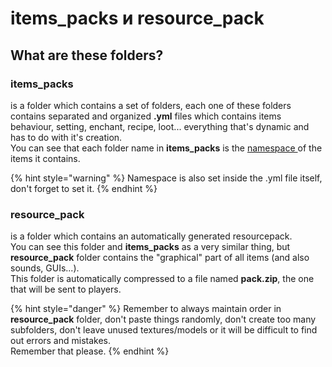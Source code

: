 # items\_packs и resource\_pack

## What are these folders?

### items\_packs

is a folder which contains a set of folders, each one of these folders contains separated and organized **.yml** files which contains items behaviour, setting, enchant, recipe, loot... everything that's dynamic and has to do with it's creation.  
You can see that each folder name in **items\_packs** is the [namespace ](namespace.md)of the items it contains.

{% hint style="warning" %}
Namespace is also set inside the .yml file itself, don't forget to set it.
{% endhint %}

### resource\_pack

is a folder which contains an automatically generated resourcepack.  
You can see this folder and **items\_packs** as a very similar thing, but **resource\_pack** folder contains the "graphical" part of all items \(and also sounds, GUIs...\).  
This folder is automatically compressed to a file named **pack.zip**, the one that will be sent to players.

{% hint style="danger" %}
Remember to always maintain order in **resource\_pack** folder, don't paste things randomly, don't create too many subfolders, don't leave unused textures/models or it will be difficult to find out errors and mistakes.  
Remember that please.
{% endhint %}

  


